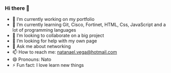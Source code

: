 ### Hi there 👋

- 🔭 I’m currently working on my portfolio
- 🌱 I’m currently learning Git, Cisco, Fortinet, HTML, Css, JavaScript and a lot of  programming languages 
- 👯 I’m looking to collaborate on a big project
- 🤔 I’m looking for help with my own page
- 💬 Ask me about networking
- 📫 How to reach me: natanael.vega@hotmail.com
- 😄 Pronouns: Nato
- ⚡ Fun fact: I love learn new things

